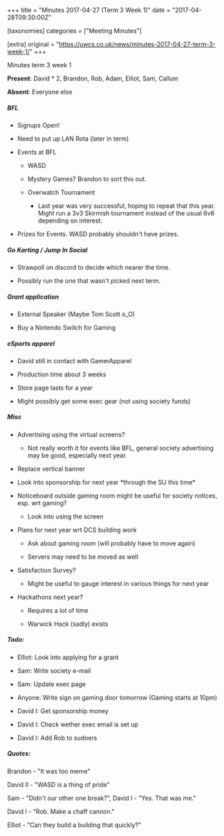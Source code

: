 +++
title = "Minutes 2017-04-27 (Term 3 Week 1)"
date = "2017-04-28T09:30:00Z"

[taxonomies]
categories = ["Meeting Minutes"]

[extra]
original = "https://uwcs.co.uk/news/minutes-2017-04-27-term-3-week-1/"
+++

<p>Minutes term 3 week 1</p>

<!-- more -->

**Present**: David \* 2, Brandon, Rob, Adam, Elliot, Sam, Callum

**Absent**: Everyone else

  

##### BFL

  - Signups Open\!

  - Need to put up LAN Rota (later in term)

  - Events at BFL

    - WASD

    - Mystery Games? Brandon to sort this out.

    - Overwatch Tournament

      - Last year was very successful, hoping to repeat that this year. Might run a 3v3 Skirmish tournament instead of the usual 6v6 depending on interest.

   - Prizes for Events. WASD probably shouldn't have prizes.

  

##### Go Karting / Jump In Social

  - Strawpoll on discord to decide which nearer the time.

  - Possibly run the one that wasn't picked next term.

  

##### Grant application

  - External Speaker (Maybe Tom Scott o\_O)

  - Buy a Nintendo Switch for Gaming

  

##### eSports apparel

  - David still in contact with GamerApparel

  - Production time about 3 weeks

  - Store page lasts for a year

  - Might possibly get some exec gear (not using society funds)

  

##### Misc

  - Advertising using the virtual screens?

    - Not really worth it for events like BFL, general society advertising may be good, especially next year.

  - Replace vertical banner

  - Look into sponsorship for next year \*through the SU this time\*

  - Noticeboard outside gaming room might be useful for society notices, esp. wrt gaming?

    - Look into using the screen

  - Plans for next year wrt DCS building work

    - Ask about gaming room (will probably have to move again)

    - Servers may need to be moved as well

  - Satisfaction Survey?

    - Might be useful to gauge interest in various things for next year

  - Hackathons next year?

    - Requires a lot of time

    - Warwick Hack (sadly) exists

  

##### **Todo:**

- Elliot: Look into applying for a grant

- Sam: Write society e-mail

- Sam: Update exec page

- Anyone: Write sign on gaming door tomorrow (Gaming starts at 10pm)

- David I: Get sponsorship money

- David I: Check wether exec email is set up

- David I: Add Rob to sudoers

  

##### **Quotes:**

Brandon - "It was too meme"

David II - "WASD is a thing of pride"

Sam - "Didn't our other one break?", David I - "Yes. That was me."

David I - "Rob. Make a chaff cannon."

Elliot - "Can they build a building that quickly?"

